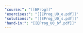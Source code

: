 ```yaml
---
"course:": "[[EProg]]"
"exercises:": "[[EProg_U0_e.pdf]]"
"solutions:": "[[EProg_U0_s.pdf]]"
"hand-in:": "[[EProg_U0_bf.pdf]]"
---
```

